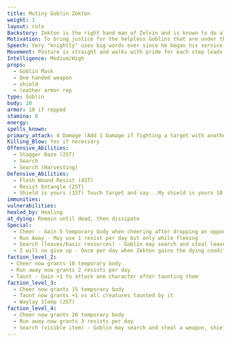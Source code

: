 ```yaml
---
title: Mutiny Goblin Zekton
weight: 1
layout: role
Backstory: Zekton is the right hand man of Zelvin and is known to do all the dirty work for Zelvin. Usually when business is conducted with people, it is always Zekton that comes to meet them.
Motivation: To bring justice for the helpless Goblins that are under the rules of the Goblin leader.
Speech: Very "knightly" uses big words ever since he began his service under Zelvin 
Movement: Posture is straight and walks with pride for each step leads to a brighter future.
Intelligence: Medium/High
props:
  - Goblin Mask
  - One handed weapon
  - shield
  - leather armor rep
type: Goblin
body: 20
armor: 10 if repped
stamina: 8
energy:
spells_known: 
primary_attack: 4 Damage (Add 1 Damage if fighting a target with another ally)
Killing_Blow: Yes if necessary
Offensive_Abilities: 
  - Stagger Daze (2ST)
  - Search
  - Search (Harvesting)
Defensive_Abilities: 
  - Flesh Wound Resist (4ST)
  - Resist Entangle (2ST)
  - Shield is yours (1ST) Touch target and say...My shield is yours 10 temporary armor
immunities: 
vulnerabilities: 
healed_by: Healing
at_dying: Remain until dead, then dissipate
Special: 
  - Cheer - Gain 5 temporary body when cheering after dropping an opponent.
  - Run Away - May use 1 resist per day but only while fleeing
  - Search (leaves/basic resources) - Goblin may search and steal leaves/basic resources
  - I will no give up - Once per day when Zekton gains the dying condition, he may call out... I will not give up... lose the dying condition, gain 10 temporary body and +2 damage for the rest of the battle.
faction_level_2:
 - Cheer now grants 10 temporary body
 - Run away now grants 2 resists per day
 - Taunt - Gain +1 to attack one character after taunting them
faction_level_3: 
  - Cheer now grants 15 temporary body
  - Taunt now grants +1 vs all creatures taunted by it
  - Waylay Sleep (2ST)
faction_level_4: 
  - Cheer now grants 20 temporary body
  - Run away now grants 3 resists per day 
  - Search (visible item) - Goblin may search and steal a weapon, shield, or other visible item. 
---
```

